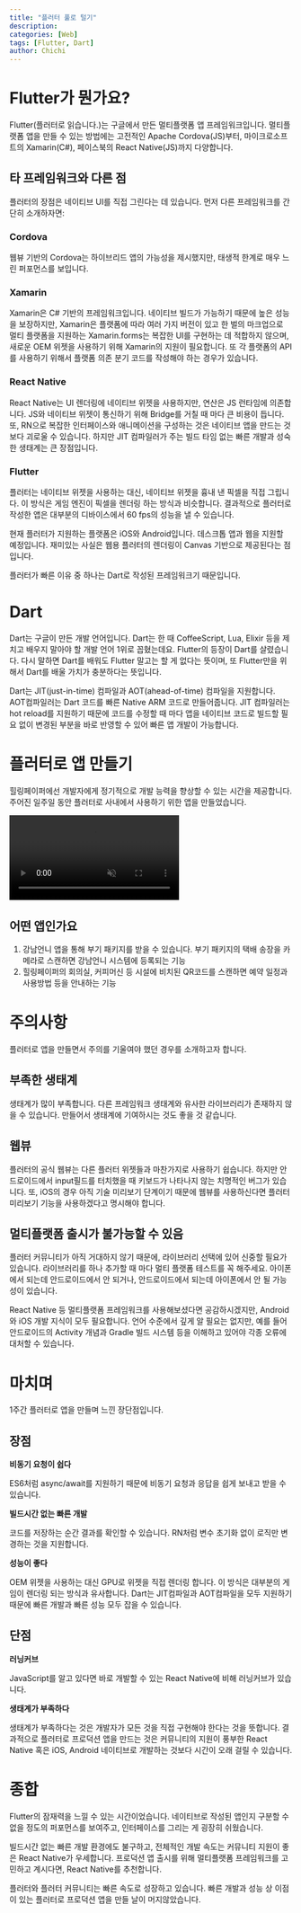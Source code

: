 ```yaml
---
title: "플러터 풀로 털기"
description:
categories: [Web]
tags: [Flutter, Dart]
author: Chichi
---
```


# Flutter가 뭔가요?

Flutter(플러터로 읽습니다.)는 구글에서 만든 멀티플랫폼 앱 프레임워크입니다. 멀티플랫폼 앱을 만들 수 있는 방법에는 고전적인 Apache Cordova(JS)부터, 마이크로소프트의 Xamarin(C#), 페이스북의 React Native(JS)까지 다양합니다.

## 타 프레임워크와 다른 점

플러터의 장점은 네이티브 UI를 직접 그린다는 데 있습니다. 먼저 다른 프레임워크를 간단히 소개하자면:

### Cordova

웹뷰 기반의 Cordova는 하이브리드 앱의 가능성을 제시했지만, 태생적 한계로 매우 느린 퍼포먼스를 보입니다. 

### Xamarin

Xamarin은 C# 기반의 프레임워크입니다. 네이티브 빌드가 가능하기 때문에 높은 성능을 보장하지만, Xamarin은 플랫폼에 따라 여러 가지 버전이 있고 한 벌의 마크업으로 멀티 플랫폼을 지원하는 Xamarin.forms는 복잡한 UI를 구현하는 데 적합하지 않으며, 새로운 OEM 위젯을 사용하기 위해 Xamarin의 지원이 필요합니다. 또 각 플랫폼의 API를 사용하기 위해서 플랫폼 의존 분기 코드를 작성해야 하는 경우가 있습니다.

### React Native

React Native는 UI 렌더링에 네이티브 위젯을 사용하지만, 연산은 JS 런타임에 의존합니다. JS와 네이티브 위젯이 통신하기 위해 Bridge를 거칠 때 마다 큰 비용이 듭니다. 또, RN으로 복잡한 인터페이스와 애니메이션을 구성하는 것은 네이티브 앱을 만드는 것보다 괴로울 수 있습니다. 하지만 JIT 컴파일러가 주는 빌드 타임 없는 빠른 개발과 성숙한 생태계는 큰 장점입니다.

### Flutter

플러터는 네이티브 위젯을 사용하는 대신, 네이티브 위젯을 흉내 낸 픽셀을 직접 그립니다. 이 방식은 게임 엔진이 픽셀을 렌더링 하는 방식과 비슷합니다. 결과적으로 플러터로 작성한 앱은 대부분의 디바이스에서 60 fps의 성능을 낼 수 있습니다.

현재 플러터가 지원하는 플랫폼은 iOS와 Android입니다. 데스크톱 앱과 웹을 지원할 예정입니다. 재미있는 사실은 웹용 플러터의 렌더링이 Canvas 기반으로 제공된다는 점입니다.

플러터가 빠른 이유 중 하나는 Dart로 작성된 프레임워크기 때문입니다.

# Dart

Dart는 구글이 만든 개발 언어입니다. Dart는 한 때 CoffeeScript, Lua, Elixir 등을 제치고 배우지 말아야 할 개발 언어 1위로 꼽혔는데요. Flutter의 등장이 Dart를 살렸습니다. 다시 말하면 Dart를 배워도 Flutter 말고는 할 게 없다는 뜻이며, 또 Flutter만을 위해서 Dart를 배울 가치가 충분하다는 뜻입니다.

Dart는 JIT(just-in-time) 컴파일과 AOT(ahead-of-time) 컴파일을 지원합니다. AOT컴파일러는 Dart 코드를 빠른 Native ARM 코드로 만들어줍니다. JIT 컴파일러는 hot reload를 지원하기 때문에 코드를 수정할 때 마다 앱을 네이티브 코드로 빌드할 필요 없이 변경된 부분을 바로 반영할 수 있어 빠른 앱 개발이 가능합니다.

# 플러터로 앱 만들기

힐링페이퍼에선 개발자에게 정기적으로 개발 능력을 향상할 수 있는 시간을 제공합니다. 주어진 일주일 동안 플러터로 사내에서 사용하기 위한 앱을 만들었습니다.

<video autoplay loop muted playsinline class="center" width="60%">
  <source src="/assets/images/chichi/FlutterFull/20190611_203633_2.mp4" type="video/mp4">
</video>

## 어떤 앱인가요

1. 강남언니 앱을 통해  부기 패키지를 받을 수 있습니다. 부기 패키지의 택배 송장을 카메라로 스캔하면 강남언니 시스템에 등록되는 기능
2. 힐링페이퍼의 회의실, 커피머신 등 시설에 비치된 QR코드를 스캔하면 예약 일정과 사용방법 등을 안내하는 기능

# 주의사항

플러터로 앱을 만들면서 주의를 기울여야 했던 경우를 소개하고자 합니다.

## 부족한 생태계

생태계가 많이 부족합니다. 다른 프레임워크 생태계와 유사한 라이브러리가 존재하지 않을 수 있습니다. 만들어서 생태계에 기여하시는 것도 좋을 것 같습니다.

## 웹뷰

플러터의 공식 웹뷰는 다른 플러터 위젯들과 마찬가지로 사용하기 쉽습니다. 하지만 안드로이드에서 input필드를 터치했을 때 키보드가 나타나지 않는 치명적인 버그가 있습니다. 또, iOS의 경우 아직 기술 미리보기 단계이기 때문에 웹뷰를 사용하신다면 플러터 미리보기 기능을 사용하겠다고 명시해야 합니다.

## 멀티플랫폼 출시가 불가능할 수 있음

플러터 커뮤니티가 아직 거대하지 않기 때문에, 라이브러리 선택에 있어 신중할 필요가 있습니다. 라이브러리를 하나 추가할 때 마다 멀티 플랫폼 테스트를 꼭 해주세요. 아이폰에서 되는데 안드로이드에서 안 되거나, 안드로이드에서 되는데 아이폰에서 안 될 가능성이 있습니다.

React Native 등 멀티플랫폼 프레임워크를 사용해보셨다면 공감하시겠지만, Android와 iOS 개발 지식이 모두 필요합니다. 언어 수준에서 깊게 알 필요는 없지만, 예를 들어 안드로이드의 Activity 개념과 Gradle 빌드 시스템 등을 이해하고 있어야 각종 오류에 대처할 수 있습니다.

# 마치며

1주간 플러터로 앱을 만들며 느낀 장단점입니다.

## 장점

**비동기 요청이 쉽다**

ES6처럼 async/await를 지원하기 때문에 비동기 요청과 응답을 쉽게 보내고 받을 수 있습니다.

**빌드시간 없는 빠른 개발**

코드를 저장하는 순간 결과를 확인할 수 있습니다. RN처럼 변수 초기화 없이 로직만 변경하는 것을 지원합니다.

**성능이 좋다**

OEM 위젯을 사용하는 대신 GPU로 위젯을 직접 렌더링 합니다. 이 방식은 대부분의 게임이 렌더링 되는 방식과 유사합니다. Dart는 JIT컴파일과 AOT컴파일을 모두 지원하기 때문에 빠른 개발과 빠른 성능 모두 잡을 수 있습니다.

## 단점

**러닝커브**

JavaScript를 알고 있다면 바로 개발할 수 있는 React Native에 비해 러닝커브가 있습니다.

**생태계가 부족하다**

생태계가 부족하다는 것은 개발자가 모든 것을 직접 구현해야 한다는 것을 뜻합니다. 결과적으로 플러터로 프로덕션 앱을 만드는 것은 커뮤니티의 지원이 풍부한 React Native 혹은 iOS, Android 네이티브로 개발하는 것보다 시간이 오래 걸릴 수 있습니다.

# 종합

Flutter의 잠재력을 느낄 수 있는 시간이었습니다. 네이티브로 작성된 앱인지 구분할 수 없을 정도의 퍼포먼스를 보여주고, 인터페이스를 그리는 게 굉장히 쉬웠습니다.

빌드시간 없는 빠른 개발 환경에도 불구하고, 전체적인 개발 속도는 커뮤니티 지원이 좋은 React Native가 우세합니다. 프로덕션 앱 출시를 위해 멀티플랫폼 프레임워크를 고민하고 계시다면, React Native를 추천합니다.

플러터와 플러터 커뮤니티는 빠른 속도로 성장하고 있습니다. 빠른 개발과 성능 상 이점이 있는 플러터로 프로덕션 앱을 만들 날이 머지않았습니다.